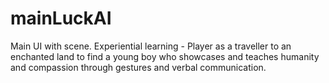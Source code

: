 # mainLuckAI
Main UI with scene. Experiential learning - Player as a traveller to an enchanted land to find a young boy who showcases and teaches humanity and compassion through gestures and verbal communication.
